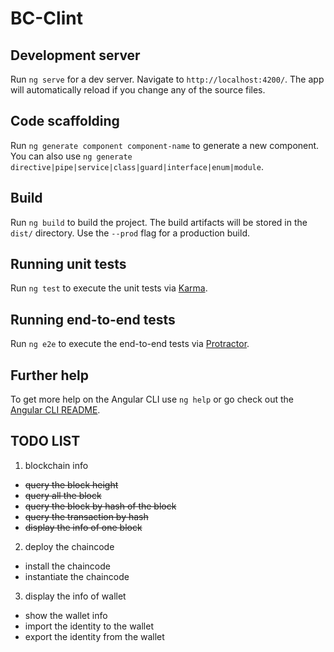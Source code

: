 # BC-Clint

## Development server

Run `ng serve` for a dev server. Navigate to `http://localhost:4200/`. The app will automatically reload if you change any of the source files.

## Code scaffolding

Run `ng generate component component-name` to generate a new component. You can also use `ng generate directive|pipe|service|class|guard|interface|enum|module`.

## Build

Run `ng build` to build the project. The build artifacts will be stored in the `dist/` directory. Use the `--prod` flag for a production build.

## Running unit tests

Run `ng test` to execute the unit tests via [Karma](https://karma-runner.github.io).

## Running end-to-end tests

Run `ng e2e` to execute the end-to-end tests via [Protractor](http://www.protractortest.org/).

## Further help

To get more help on the Angular CLI use `ng help` or go check out the [Angular CLI README](https://github.com/angular/angular-cli/blob/master/README.md).

## TODO LIST
1. blockchain info 
* ~~query the block height~~
* ~~query all the block~~ 
* ~~query the block by hash of the block~~
* ~~query the transaction by hash~~
* ~~display the info of one block~~
2. deploy the chaincode
* install the chaincode
* instantiate the chaincode
3. display the info of wallet
* show the wallet info
* import the identity to the wallet
* export the identity from the wallet

